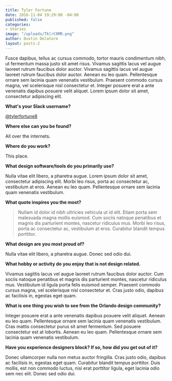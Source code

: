```yaml
---
title: Tyler Fortune
date: 2016-11-04 19:29:00 -04:00
published: false
categories:
- Stories
image: "/uploads/TklrC0MR.png"
author: Dustin Delatore
layout: posts-2
---
```


Fusce dapibus, tellus ac cursus commodo, tortor mauris condimentum nibh, ut fermentum massa justo sit amet risus. Vivamus sagittis lacus vel augue laoreet rutrum faucibus dolor auctor. Vivamus sagittis lacus vel augue laoreet rutrum faucibus dolor auctor. Aenean eu leo quam. Pellentesque ornare sem lacinia quam venenatis vestibulum. Praesent commodo cursus magna, vel scelerisque nisl consectetur et. Integer posuere erat a ante venenatis dapibus posuere velit aliquet. Lorem ipsum dolor sit amet, consectetur adipiscing elit.

**What's your Slack username?**

[@tylerfortune8](https://orlandodesigners.slack.com/messages/@tylerfortune8/)

**Where else can you be found?**

All over the internets.

**Where do you work?**

This place.

**What design software/tools do you primarily use?**

Nulla vitae elit libero, a pharetra augue. Lorem ipsum dolor sit amet, consectetur adipiscing elit. Morbi leo risus, porta ac consectetur ac, vestibulum at eros. Aenean eu leo quam. Pellentesque ornare sem lacinia quam venenatis vestibulum.

**What quote inspires you the most?**

> Nullam id dolor id nibh ultricies vehicula ut id elit. Etiam porta sem malesuada magna mollis euismod. Cum sociis natoque penatibus et magnis dis parturient montes, nascetur ridiculus mus. Morbi leo risus, porta ac consectetur ac, vestibulum at eros. Curabitur blandit tempus porttitor.

**What design are you most proud of?**

Nulla vitae elit libero, a pharetra augue. Donec sed odio dui.

**What hobby or activity do you enjoy that is not design related.**

Vivamus sagittis lacus vel augue laoreet rutrum faucibus dolor auctor. Cum sociis natoque penatibus et magnis dis parturient montes, nascetur ridiculus mus. Vestibulum id ligula porta felis euismod semper. Praesent commodo cursus magna, vel scelerisque nisl consectetur et. Cras justo odio, dapibus ac facilisis in, egestas eget quam.

**What is one thing you wish to see from the Orlando design community?**

Integer posuere erat a ante venenatis dapibus posuere velit aliquet. Aenean eu leo quam. Pellentesque ornare sem lacinia quam venenatis vestibulum. Cras mattis consectetur purus sit amet fermentum. Sed posuere consectetur est at lobortis. Aenean eu leo quam. Pellentesque ornare sem lacinia quam venenatis vestibulum.

**Have you experience designers block? If so, how did you get out of it?**

Donec ullamcorper nulla non metus auctor fringilla. Cras justo odio, dapibus ac facilisis in, egestas eget quam. Curabitur blandit tempus porttitor. Duis mollis, est non commodo luctus, nisi erat porttitor ligula, eget lacinia odio sem nec elit. Donec sed odio dui.
